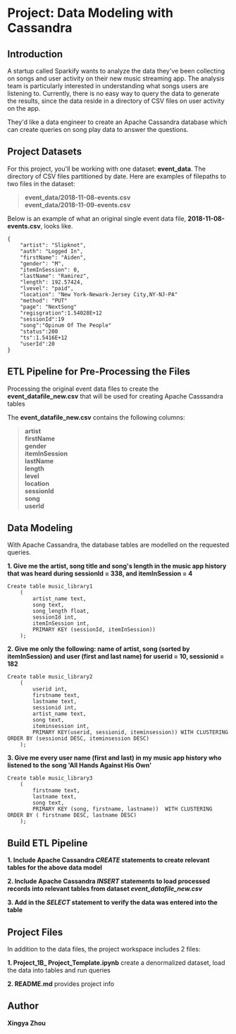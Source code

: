# Project: Data Modeling with Cassandra

## Introduction

<p>A startup called Sparkify wants to analyze the data they've been collecting on songs and user activity on their new music streaming app. The analysis team is particularly interested in understanding what songs users are listening to. Currently, there is no easy way to query the data to generate the results, since the data reside in a directory of CSV files on user activity on the app.</p>

<p>They'd like a data engineer to create an Apache Cassandra database which can create queries on song play data to answer the questions. </p>

## Project Datasets

For this project, you'll be working with one dataset: **event_data**. The directory of CSV files partitioned by date. Here are examples of filepaths to two files in the dataset:

>**event_data/2018-11-08-events.csv**<br>
>**event_data/2018-11-09-events.csv**

Below is an example of what an original single event data file, **2018-11-08-events.csv**, looks like.
```
{
    "artist": "Slipknot", 
    "auth": "Logged In", 
    "firstName": "Aiden", 
    "gender": "M", 
    "itemInSession": 0, 
    "lastName": "Ramirez", 
    "length": 192.57424, 
    "lvevel": "paid", 
    "location": "New York-Newark-Jersey City,NY-NJ-PA"
    "method": "PUT"    
    "page": "NextSong"
    "regisgration":1.54028E+12
    "sessionId":19
    "song":"Opinum Of The People"
    "status":200
    "ts":1.5416E+12
    "userId":20    
}
```

##  ETL Pipeline for Pre-Processing the Files

Processing the original event data files to create the **event_datafile_new.csv** that will be used for creating Apache Casssandra tables

The **event_datafile_new.csv** contains the following columns:

>**artist<br>
firstName<br>
gender<br>
itemInSession<br>
lastName<br>
length<br>
level<br>
location<br>
sessionId<br>
song<br>
>userId**<br>


## Data Modeling 

With Apache Cassandra, the database tables are modelled on the requested queries.

**1. Give me the artist, song title and song's length in the music app history that was heard during sessionId = 338, and itemInSession = 4**<br>

```
Create table music_library1
    (
        artist_name text,
        song text,
        song_length float,
        sessionId int,
        itemInSession int,
        PRIMARY KEY (sessionId, itemInSession))
    );
```

**2. Give me only the following: name of artist, song (sorted by itemInSession) and user (first and last name) for userid = 10, sessionid = 182**<br>

```
Create table music_library2
    (
        userid int,
        firstname text,
        lastname text,
        sessionid int,
        artist_name text,
        song text,
        iteminsession int,
        PRIMARY KEY(userid, sessionid, iteminsession)) WITH CLUSTERING ORDER BY (sessionid DESC, iteminsession DESC)
    );
```
    
**3. Give me every user name (first and last) in my music app history who listened to the song 'All Hands Against His Own'**<br>

```
Create table music_library3
    (
        firstname text,
        lastname text,  
        song text,
        PRIMARY KEY (song, firstname, lastname))  WITH CLUSTERING ORDER BY ( firstname DESC, lastname DESC)
    );
```

## Build ETL Pipeline

**1. Include Apache Cassandra *CREATE* statements to create relevant tables for the above data model** 


**2. Include Apache Cassandra *INSERT* statements to load processed records into relevant tables from dataset *event_datafile_new.csv***


**3. Add in the *SELECT* statement to verify the data was entered into the table**


## Project Files

In addition to the data files, the project workspace includes 2 files:

**1. Project_1B_ Project_Template.ipynb**  create a denormalized dataset, load the data into tables and run queries <br>


**2. README.md**                           provides project info<br>


## Author

**Xingya Zhou**
    
    
 